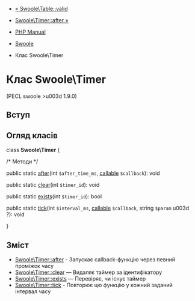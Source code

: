 - [« Swoole\Table::valid](swoole-table.valid.md)
- [Swoole\Timer::after »](swoole-timer.after.md)

- [PHP Manual](index.md)
- [Swoole](book.swoole.md)
- Клас Swoole\Timer

# Клас Swoole\Timer

(PECL swoole \>u003d 1.9.0)

## Вступ

## Огляд класів

class **Swoole\Timer** {

/\* Методи \*/

public static [after](swoole-timer.after.md)(int `$after_time_ms`,
[callable](language.types.callable.md) `$callback`): void

public static [clear](swoole-timer.clear.md)(int `$timer_id`): void

public static [exists](swoole-timer.exists.md)(int `$timer_id`): bool

public static [tick](swoole-timer.tick.md)(int `$interval_ms`,
[callable](language.types.callable.md) `$callback`, string `$param` u003d
?): void

}

## Зміст

- [Swoole\Timer::after](swoole-timer.after.md) - Запускає
callback-функцію через певний проміжок часу
- [Swoole\Timer::clear](swoole-timer.clear.md) — Видаляє таймер за
ідентифікатору
- [Swoole\Timer::exists](swoole-timer.exists.md) — Перевіряє,
чи існує таймер
- [Swoole\Timer::tick](swoole-timer.tick.md) - Повторює цю
функцію у кожний заданий інтервал часу

